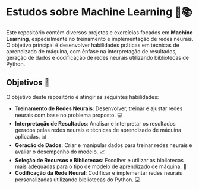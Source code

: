 # Estudos sobre Machine Learning 🤖📚

Este repositório contém diversos projetos e exercícios focados em **Machine Learning**, especialmente no treinamento e implementação de redes neurais. O objetivo principal é desenvolver habilidades práticas em técnicas de aprendizado de máquina, com ênfase na interpretação de resultados, geração de dados e codificação de redes neurais utilizando bibliotecas de Python.

## Objetivos 🎯

O objetivo deste repositório é atingir as seguintes habilidades:

- **Treinamento de Redes Neurais**: Desenvolver, treinar e ajustar redes neurais com base no problema proposto. 💻
- **Interpretação de Resultados**: Analisar e interpretar os resultados gerados pelas redes neurais e técnicas de aprendizado de máquina aplicadas. 📊
- **Geração de Dados**: Criar e manipular dados para treinar redes neurais e avaliar o desempenho do modelo. 📈
- **Seleção de Recursos e Bibliotecas**: Escolher e utilizar as bibliotecas mais adequadas para o tipo de modelo de aprendizado de máquina. 🧰
- **Codificação da Rede Neural**: Codificar e implementar redes neurais personalizadas utilizando bibliotecas do Python. 💻

